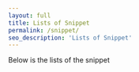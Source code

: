 ```yaml
---
layout: full
title: Lists of Snippet
permalink: /snippet/
seo_description: 'Lists of Snippet'
---
```


Below is the lists of the snippet
